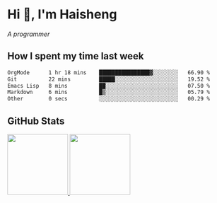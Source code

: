 
# Hi 👋, I'm Haisheng

*A programmer*

<!---
## What I'm reading

[Reading list](https://freizl.github.io/info/books.html)
-->

## How I spent my time last week

<!--START_SECTION:waka-->

```txt
OrgMode      1 hr 18 mins    ████████████████▓░░░░░░░░   66.90 %
Git          22 mins         █████░░░░░░░░░░░░░░░░░░░░   19.52 %
Emacs Lisp   8 mins          ██░░░░░░░░░░░░░░░░░░░░░░░   07.50 %
Markdown     6 mins          █▒░░░░░░░░░░░░░░░░░░░░░░░   05.79 %
Other        0 secs          ░░░░░░░░░░░░░░░░░░░░░░░░░   00.29 %
```

<!--END_SECTION:waka-->

## GitHub Stats

<a href="https://github.com/hw202207">
  <img height="137px" src="https://github-readme-stats.vercel.app/api?username=freizl&hide_title=false&hide_border=true&show_icons=true&include_all_commits=true&count_private=true&line_height=21&theme=" />
  <img height="137px" src="https://github-readme-stats.vercel.app/api/top-langs/?username=freizl&hide_title=true&hide_border=true&layout=compact&langs_count=6&theme=" />
</a>
